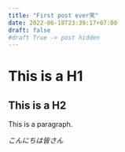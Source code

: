 ```yaml
---
title: "First post ever笑"
date: 2022-06-18T23:39:17+07:00
draft: false
#draft True -> post hidden
---
```


# This is a H1

## This is a H2

This is a paragraph.

*こんにちは皆さん*


